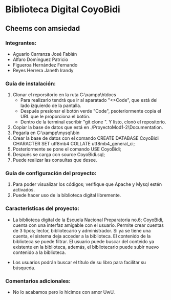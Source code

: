 # Biblioteca Digital CoyoBidi
## Cheems con amsiedad
### Integrantes:
  * Aguario Carranza José Fabián
  * Alfaro Domínguez Patricio
  * Figueroa Hernández Fernando
  * Reyes Herrera Janeth Irandy
  
  
    
### Guía de instalación: 
1. Clonar el reporsitorio en la ruta C:\xampp\htdocs
    * Para realizarlo tendrá que ir al aparatado "<>Code", que está del lado izquierdo de la pantalla.
    * Después presionar el botón  verde "Code", psoteriormente copia el URL que le proporciona el botón.
    * Dentro de la terminal escribir "git clone <URL>". Y listo, clonó el repositorio.
2. Copiar la base de datos que está en ./ProyectoMod1-2\Documentation.
3. Pegarla en C:\xampp\mysql\bin
4. Crear la base de datos con el comando CREATE DATABASE CoyoBidi CHARACTER SET utf8mb4 COLLATE utf8mb4_general_ci;
5. Posteriormente se pone el comando USE CoyoBidi;
6. Después se carga con source CoyoBidi.sql;
7. Puede realizar las consultas que desee.




### Guía de configuración del proyecto:
1. Para poder visualizar los códigos; verifique que Apache y Mysql estén activados.
2. Puede hacer uso de la biblioteca digital libremente.

### Características del proyecto:
* La biblioteca digital de la Escuela Nacional Preparatoria no.6; CoyoBidi, cuenta con una interfaz amigable con el usuario. Permite crear cuentas de 3 tipos; lector, bibliotecario y administrador. Si ya se tiene una cuenta, el sistema deja acceder a la biblioteca. El contenido de la biblioteca se puede filtrar. El usuario puede buscar del conteido ya existente en la biblioteca, además, el bibliotecario puede subir nuevo contenido a la biblioteca.
   
* Los usuarios podrán buscar el título de su libro para facilitar su búsqueda.

### Comentarios adicionales:
* No lo acabamos pero lo hicimos con amor UwU.

